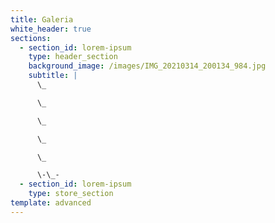 ```yaml
---
title: Galeria
white_header: true
sections:
  - section_id: lorem-ipsum
    type: header_section
    background_image: /images/IMG_20210314_200134_984.jpg
    subtitle: |
      \_

      \_

      \_

      \_

      \_

      \-\_-
  - section_id: lorem-ipsum
    type: store_section
template: advanced
---
```

